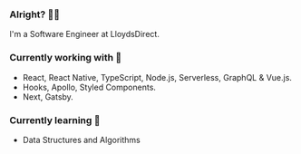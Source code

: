 ### Alright? 👋🏻

I'm a Software Engineer at LloydsDirect.

### Currently working with 🔭

- React, React Native, TypeScript, Node.js, Serverless, GraphQL & Vue.js.
- Hooks, Apollo, Styled Components.
- Next, Gatsby.

### Currently learning 🌱

- Data Structures and Algorithms

